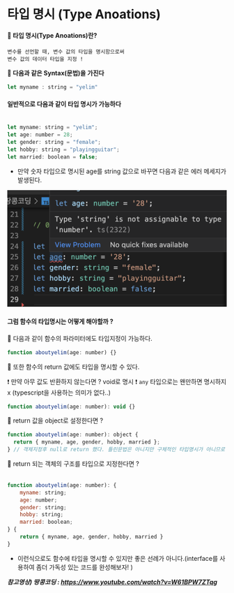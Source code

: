 # **타입 명시 (Type Anoations)**

#### **📌 타입 명시(Type Anoations)란?**

    변수를 선언할 때, 변수 값의 타입을 명시함으로써 
    변수 값의 데이터 타입을 지정 !

**🔑 다음과 같은 Syntax(문법)을 가진다**

```js
let myname : string = "yelim"
```


#### **일반적으로 다음과 같이 타입 명시가 가능하다**

```js

let myname: string = "yelim";
let age: number = 28;
let gender: string = "female";
let hobby: string = "playingguitar";
let married: boolean = false;

```

- 만약 숫자 타입으로 명시된 age를 string 값으로 바꾸면 다음과 같은 에러 메세지가 발생된다.

<img src="./img/004_1.png">



#### **그럼 함수의 타입명시는 어떻게 해야할까 ?**

🐜 다음과 같이 함수의 파라미터에도 타입지정이 가능하다.

```js
function aboutyelim(age: number) {}
```

🐜 또한 함수의 return 값에도 타입을 명시할 수 있다.

❗️ 만약 아무 값도 반환하지 않는다면 ? void로 명시
❗️ `any` 타입으로는 왠만하면 명시하지 x (typescript을 사용하는 의미가 없다..)

```js
function aboutyelim(age: number): void {}
```

🐜 return 값을 object로 설정한다면 ?

```js
function aboutyelim(age: number): object {
  return { myname, age, gender, hobby, married };
} // 객체지정후 null로 return 했다. 틀린문법은 아니지만 구체적인 타입명시가 아니므로 이것도 사실 좋은 테스트 케이스가 아니다.
```

🐜 return 되는 객체의 구조를 타입으로 지정한다면 ?

```js

function aboutyelim(age: number): {
    myname: string;
    age: number;
    gender: string;
    hobby: string;
    married: boolean;
} {
    return { myname, age, gender, hobby, married }
}

```
- 이런식으로도 함수에 타입을 명시할 수 있지만 좋은 선례가 아니다.(interface를 사용하여 좀더 가독성 있는 코드를 완성해보자! )


**_참고영상) 땅콩코딩 : https://www.youtube.com/watch?v=W61BPW7ZTqg_**